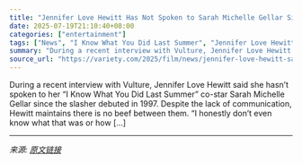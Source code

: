 ```yaml
---
title: "Jennifer Love Hewitt Has Not Spoken to Sarah Michelle Gellar Since She Was ’18 Years Old’ When Original ‘I Know What You Did Last Summer’ Premiered"
date: 2025-07-19T21:10:40+08:00
categories: ["entertainment"]
tags: ["News", "I Know What You Did Last Summer", "Jennifer Love Hewitt", "Sarah Michelle Gellar"]
summary: "During a recent interview with Vulture, Jennifer Love Hewitt said she hasn&#8217;t spoken to her &#8220;I Know What You Did Last Summer&#8221; co-star Sarah Michelle Gellar since the slasher debuted i"
source_url: "https://variety.com/2025/film/news/jennifer-love-hewitt-sarah-michelle-gellar-ikwydls-1236465274/"
---
```


During a recent interview with Vulture, Jennifer Love Hewitt said she hasn&#8217;t spoken to her &#8220;I Know What You Did Last Summer&#8221; co-star Sarah Michelle Gellar since the slasher debuted in 1997. Despite the lack of communication, Hewitt maintains there is no beef between them. &#8220;I honestly don’t even know what that was or how [&#8230;]

---

*来源: [原文链接](https://variety.com/2025/film/news/jennifer-love-hewitt-sarah-michelle-gellar-ikwydls-1236465274/)*
